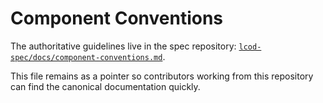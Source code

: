 # Component Conventions

The authoritative guidelines live in the spec repository:
[`lcod-spec/docs/component-conventions.md`](https://github.com/lcod-team/lcod-spec/blob/main/docs/component-conventions.md).

This file remains as a pointer so contributors working from this repository
can find the canonical documentation quickly.
